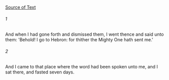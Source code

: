 [Source of Text](https://github.com/scrollmapper/bible_databases_deuterocanonical)

###### 1
And when I had gone forth and dismissed them, I went thence and said unto them: 'Behold! I go to Hebron: for thither the Mighty One hath sent me.'

###### 2
And I came to that place where the word had been spoken unto me, and I sat there, and fasted seven days.